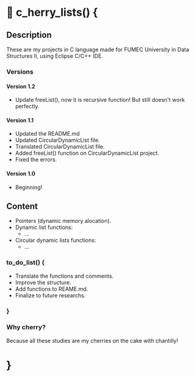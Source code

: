 # :cherries: c_herry_lists() {

## Description

These are my projects in C language made for FUMEC University in Data Structures II, using Eclipse C/C++ IDE.

### Versions ###

#### Version 1.2 ####

* Update freeList(), now it is recursive function! But still doesn't work perfectly.

#### Version 1.1 ####

* Updated the README.md
* Updated CircularDynamicList file.
* Translated CircularDynamicList file.
* Added freeList() function on CircularDynamicList project.
* Fixed the errors.

#### Version 1.0 ####

* Beginning!

## Content
	
* Pointers (dynamic memory alocation).
* Dynamic list functions:
	- ...
* Circular dynamic lists functions:
	- ...

### to_do_list() {

* Translate the functions and comments.
* Improve the structure.
* Add functions to REAME.md.
* Finalize to future researchs.

### }

### Why cherry?

Because all these studies are my cherries on the cake with chantilly!

# }
